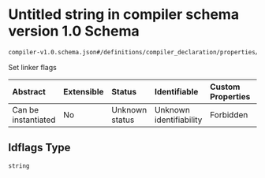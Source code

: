 # Untitled string in compiler schema version 1.0 Schema

```txt
compiler-v1.0.schema.json#/definitions/compiler_declaration/properties/ldflags
```

Set linker flags

| Abstract            | Extensible | Status         | Identifiable            | Custom Properties | Additional Properties | Access Restrictions | Defined In                                                                            |
| :------------------ | :--------- | :------------- | :---------------------- | :---------------- | :-------------------- | :------------------ | :------------------------------------------------------------------------------------ |
| Can be instantiated | No         | Unknown status | Unknown identifiability | Forbidden         | Allowed               | none                | [compiler-v1.0.schema.json*](../out/compiler-v1.0.schema.json "open original schema") |

## ldflags Type

`string`
